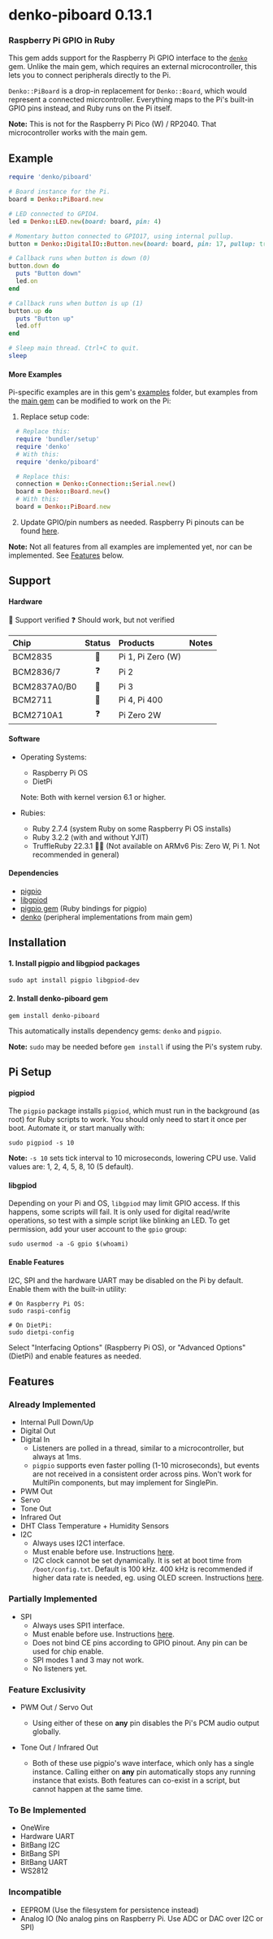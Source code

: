 # denko-piboard 0.13.1

### Raspberry Pi GPIO in Ruby

This gem adds support for the Raspberry Pi GPIO interface to the [`denko`](https://github.com/denko-rb/denko) gem. Unlike the main gem, which requires an external microcontroller, this lets you to connect peripherals directly to the Pi.

`Denko::PiBoard` is a drop-in replacement for `Denko::Board`, which would represent a connected micrcontroller. Everything maps to the Pi's built-in GPIO pins instead, and Ruby runs on the Pi itself.

**Note:** This is not for the Raspberry Pi Pico (W) / RP2040. That microcontroller works with the main gem.

## Example
```ruby
require 'denko/piboard'

# Board instance for the Pi.
board = Denko::PiBoard.new

# LED connected to GPIO4.
led = Denko::LED.new(board: board, pin: 4)

# Momentary button connected to GPIO17, using internal pullup.
button = Denko::DigitalIO::Button.new(board: board, pin: 17, pullup: true)

# Callback runs when button is down (0)
button.down do
  puts "Button down"
  led.on
end

# Callback runs when button is up (1)
button.up do
  puts "Button up"
  led.off
end

# Sleep main thread. Ctrl+C to quit.
sleep
```

#### More Examples
Pi-specific examples are in this gem's [examples](examples) folder, but examples from the [main gem](https://github.com/denko-rb/denko/tree/master/examples) can be modified to work on the Pi:

1. Replace setup code:
  ```ruby
    # Replace this:
    require 'bundler/setup'
    require 'denko'
    # With this:
    require 'denko/piboard'

    # Replace this:
    connection = Denko::Connection::Serial.new()
    board = Denko::Board.new()
    # With this:
    board = Denko::PiBoard.new
  ```

2. Update GPIO/pin numbers as needed. Raspberry Pi pinouts can be found [here](https://pinout.xyz/).
  
**Note:** Not all features from all examples are implemented yet, nor can be implemented. See [Features](#features) below.

## Support

#### Hardware

:green_heart: Support verified
:question: Should work, but not verified

|    Chip        | Status          | Products              | Notes |
| :--------      | :------:        | :---------------      |------ |
| BCM2835        | :green_heart:   | Pi 1, Pi Zero (W)     |
| BCM2836/7      | :question:      | Pi 2                  |
| BCM2837A0/B0   | :green_heart:   | Pi 3                  |
| BCM2711        | :green_heart:   | Pi 4, Pi 400          |
| BCM2710A1      | :question:      | Pi Zero 2W            |

#### Software

- Operating Systems:
  - Raspberry Pi OS
  - DietPi
  
  Note: Both with kernel version 6.1 or higher.

- Rubies:
  - Ruby 2.7.4 (system Ruby on some Raspberry Pi OS installs)
  - Ruby 3.2.2 (with and without YJIT)
  - TruffleRuby 22.3.1 :man_shrugging: (Not available on ARMv6 Pis: Zero W, Pi 1. Not recommended in general)

#### Dependencies

- [pigpio](https://github.com/joan2937/pigpio)
- [libgpiod](https://git.kernel.org/pub/scm/libs/libgpiod/libgpiod.git)
- [pigpio gem](https://github.com/nak1114/ruby-extension-pigpio) (Ruby bindings for pigpio)
- [denko](https://github.com/denko-rb/denko) (peripheral implementations from main gem)

## Installation

#### 1. Install pigpio and libgpiod packages
```shell
sudo apt install pigpio libgpiod-dev
```

#### 2. Install denko-piboard gem
```shell
gem install denko-piboard
```
This automatically installs dependency gems: `denko` and `pigpio`.

**Note:** `sudo` may be needed before `gem install` if using the Pi's system ruby.

## Pi Setup

#### pigpiod
The `pigpio` package installs `pigpiod`, which must run in the background (as root) for Ruby scripts to work. You should only need to start it once per boot. Automate it, or start manually with:
```shell
sudo pigpiod -s 10
```
**Note:** `-s 10` sets tick interval to 10 microseconds, lowering CPU use. Valid values are: 1, 2, 4, 5, 8, 10 (5 default).

#### libgpiod
Depending on your Pi and OS, `libgpiod` may limit GPIO access. If this happens, some scripts will fail. It is only used for digital read/write operations, so test with a simple script like blinking an LED. To get permission, add your user account to the `gpio` group:
```
sudo usermod -a -G gpio $(whoami)
```

#### Enable Features
I2C, SPI and the hardware UART may be disabled on the Pi by default. Enable them with the built-in utility:
```shell
# On Raspberry Pi OS:
sudo raspi-config

# On DietPi:
sudo dietpi-config
```
Select "Interfacing Options" (Raspberry Pi OS), or "Advanced Options" (DietPi) and enable features as needed.

## Features

### Already Implemented
  - Internal Pull Down/Up
  - Digital Out
  - Digital In
    - Listeners are polled in a thread, similar to a microcontroller, but always at 1ms.
    - `pigpio` supports even faster polling (1-10 microseconds), but events are not received in a consistent order across pins. Won't work for MultiPin components, but may implement for SinglePin.
  - PWM Out
  - Servo
  - Tone Out
  - Infrared Out
  - DHT Class Temperature + Humidity Sensors
  - I2C
    - Always uses I2C1 interface.
    - Must enable before use. Instructions [here](https://learn.adafruit.com/adafruits-raspberry-pi-lesson-4-gpio-setup/configuring-i2c).
    - I2C clock cannot be set dynamically. It is set at boot time from `/boot/config.txt`. Default is 100 kHz. 400 kHz is recommended if higher data rate is needed, eg. using OLED screen. Instructions [here](https://www.raspberrypi-spy.co.uk/2018/02/change-raspberry-pi-i2c-bus-speed/).

### Partially Implemented
- SPI
  - Always uses SPI1 interface.
  - Must enable before use. Instructions [here](https://learn.adafruit.com/adafruits-raspberry-pi-lesson-4-gpio-setup/configuring-spi).
  - Does not bind CE pins according to GPIO pinout. Any pin can be used for chip enable.
  - SPI modes 1 and 3 may not work.
  - No listeners yet.

### Feature Exclusivity
- PWM Out / Servo Out
  - Using either of these on **any** pin disables the Pi's PCM audio output globally.

- Tone Out / Infrared Out
  - Both of these use pigpio's wave interface, which only has a single instance. Calling either on **any** pin automatically stops any running instance that exists. Both features can co-exist in a script, but cannot happen at the same time.

### To Be Implemented
  - OneWire
  - Hardware UART
  - BitBang I2C
  - BitBang SPI 
  - BitBang UART
  - WS2812

### Incompatible
  - EEPROM (Use the filesystem for persistence instead)
  - Analog IO (No analog pins on Raspberry Pi. Use ADC or DAC over I2C or SPI)
